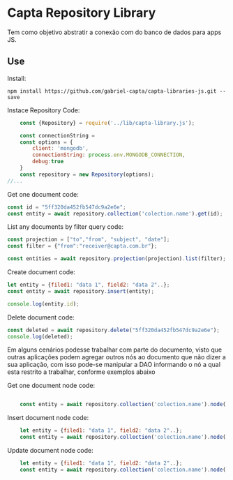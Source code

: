 # Capta Repository Library

Tem como objetivo abstratir a conexão com do banco de dados para apps JS.

## Use

Install:

`npm install https://github.com/gabriel-capta/capta-libraries-js.git --save`

Instace Repository Code:

```javascript
    const {Repository} = require('../lib/capta-library.js');

    const connectionString = 
    const options = {
        client: 'mongodb', 
        connectionString: process.env.MONGODB_CONNECTION, 
        debug:true
    }
    const repository = new Repository(options);
//...
```

Get one document code:

```javascript
const id = "5ff320da452fb547dc9a2e6e";
const entity = await repository.collection('colection.name').get(id);

```

List any documents by filter query code:

```javascript
const projection = ["to","from", "subject", "date"];
const filter = {"from":"receiver@capta.com.br"};

const entities = await repository.projection(projection).list(filter);

```

Create document code:

```javascript
let entity = {filed1: "data 1", field2: "data 2"..};
const entity = await repository.insert(entity);

console.log(entity.id);

```

Delete document code:

```javascript
const deleted = await repository.delete("5ff320da452fb547dc9a2e6e");
console.log(deleted);

```

Em alguns cenários podesse trabalhar com parte do documento, visto que outras aplicações podem agregar outros nós ao documento que não dizer a sua aplicação, com isso pode-se manipular a DAO informando o nó a qual esta restrito a trabalhar, conforme exemplos abaixo

Get one document node code:

```javascript

    const entity = await repository.collection('colection.name').node('data.email').get("5ff320da452fb547dc9a2e6e");

```

Insert document node code:

```javascript
    let entity = {filed1: "data 1", field2: "data 2"..};
    const entity = await repository.collection('colection.name').node('data.email').insert(entity);

```

Update document node code:

```javascript
    let entity = {filed1: "data 1", field2: "data 2"..};
    const entity = await repository.collection('colection.name').node('data.email').update(entity, '60182965d6ff71150043ddc5');

```

